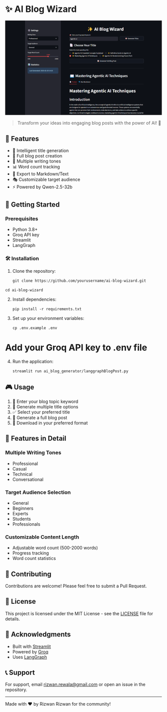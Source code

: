 # ✨ AI Blog Wizard

![Snapshot of Application](app.png)

> Transform your ideas into engaging blog posts with the power of AI! 🚀

## 🌟 Features

- 🎯 Intelligent title generation
- 📝 Full blog post creation
- 🎨 Multiple writing tones
- 📊 Word count tracking
- 💾 Export to Markdown/Text
- 🎭 Customizable target audience
- ⚡ Powered by Qwen-2.5-32b

## 🚀 Getting Started

### Prerequisites

- Python 3.8+
- Groq API key
- Streamlit
- LangGraph

### 🛠️ Installation

1. Clone the repository:
   ```
   git clone https://github.com/yourusername/ai-blog-wizard.git
   ```

```
cd ai-blog-wizard
```

2. Install dependencies:

   ```
   pip install -r requirements.txt
   ```
3. Set up your environment variables:

   ```
   cp .env.example .env
   ```

# Add your Groq API key to .env file

4. Run the application:
   ```
   streamlit run ai_blog_generator/langgraphBlogPost.py
   ```

## 🎮 Usage

1. 🎯 Enter your blog topic keyword
2. 🎨 Generate multiple title options
3. ✅ Select your preferred title
4. 📝 Generate a full blog post
5. 💾 Download in your preferred format

## 🌈 Features in Detail

### Multiple Writing Tones

- Professional
- Casual
- Technical
- Conversational

### Target Audience Selection

- General
- Beginners
- Experts
- Students
- Professionals

### Customizable Content Length

- Adjustable word count (500-2000 words)
- Progress tracking
- Word count statistics

## 🤝 Contributing

Contributions are welcome! Please feel free to submit a Pull Request.

## 📄 License

This project is licensed under the MIT License - see the [LICENSE](LICENSE) file for details.

## 🙏 Acknowledgments

- Built with [Streamlit](https://streamlit.io/)
- Powered by [Groq](https://groq.com/)
- Uses [LangGraph](https://github.com/langchain-ai/langgraph)

## 📞 Support

For support, email rizwan.rewala@gmail.com or open an issue in the repository.

---

Made with ❤️ by Rizwan Rizwan for the community!
